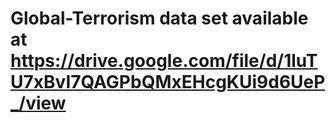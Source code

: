 # Global-Terrorism data set available at https://drive.google.com/file/d/1luTU7xBvI7QAGPbQMxEHcgKUi9d6UeP_/view

